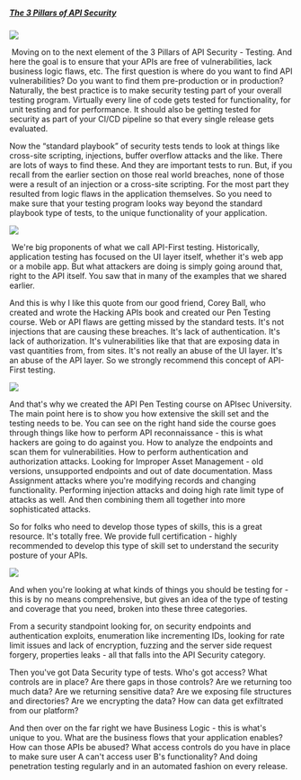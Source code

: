 ##### [The 3 Pillars of API Security](https://university.apisec.ai/products/api-security-fundamentals/categories/2152504686)

![](https://kajabi-storefronts-production.kajabi-cdn.com/kajabi-storefronts-production/file-uploads/site/2147573912/products/186ef2-ab1-17d6-fd8b-73355edea2c7_Pillars2_Testing1.jpg)

 Moving on to the next element of the 3 Pillars of API Security - Testing. And here the goal is to ensure that your APIs are free of vulnerabilities, lack business logic flaws, etc. The first question is where do you want to find API vulnerabilities? Do you want to find them pre-production or in production? Naturally, the best practice is to make security testing part of your overall testing program. Virtually every line of code gets tested for functionality, for unit testing and for performance. It should also be getting tested for security as part of your CI/CD pipeline so that every single release gets evaluated.

Now the “standard playbook” of security tests tends to look at things like cross-site scripting, injections, buffer overflow attacks and the like. There are lots of ways to find these. And they are important tests to run. But, if you recall from the earlier section on those real world breaches, none of those were a result of an injection or a cross-site scripting. For the most part they resulted from logic flaws in the application themselves. So you need to make sure that your testing program looks way beyond the standard playbook type of tests, to the unique functionality of your application.

![](https://kajabi-storefronts-production.kajabi-cdn.com/kajabi-storefronts-production/file-uploads/site/2147573912/products/d6e7668-2645-217e-78b-fc5bdd6647_Pillars2_Testing2.jpg)

 We're big proponents of what we call API-First testing. Historically, application testing has focused on the UI layer itself, whether it's web app or a mobile app. But what attackers are doing is simply going around that, right to the API itself. You saw that in many of the examples that we shared earlier.

And this is why I like this quote from our good friend, Corey Ball, who created and wrote the Hacking APIs book and created our Pen Testing course. Web or API flaws are getting missed by the standard tests. It's not injections that are causing these breaches. It's lack of authentication. It's lack of authorization. It's vulnerabilities like that that are exposing data in vast quantities from, from sites. It's not really an abuse of the UI layer. It's an abuse of the API layer. So we strongly recommend this concept of API-First testing.

![](https://kajabi-storefronts-production.kajabi-cdn.com/kajabi-storefronts-production/file-uploads/site/2147573912/products/42134e0-80d8-e724-d31-8827f3074_Pillars2_Testing3.jpg)

And that's why we created the API Pen Testing course on APIsec University. The main point here is to show you how extensive the skill set and the testing needs to be. You can see on the right hand side the course goes through things like how to perform API reconnaissance - this is what hackers are going to do against you. How to analyze the endpoints and scan them for vulnerabilities. How to perform authentication and authorization attacks. Looking for Improper Asset Management - old versions, unsupported endpoints and out of date documentation. Mass Assignment attacks where you're modifying records and changing functionality. Performing injection attacks and doing high rate limit type of attacks as well. And then combining them all together into more sophisticated attacks. 

So for folks who need to develop those types of skills, this is a great resource. It's totally free. We provide full certification - highly recommended to develop this type of skill set to understand the security posture of your APIs.

![](https://kajabi-storefronts-production.kajabi-cdn.com/kajabi-storefronts-production/file-uploads/site/2147573912/products/da86f17-4380-8ecd-1a52-eff4e256872_Pillars2_Testing4.jpg)

And when you're looking at what kinds of things you should be testing for - this is by no means comprehensive, but gives an idea of the type of testing and coverage that you need, broken into these three categories.

From a security standpoint looking for, on security endpoints and authentication exploits, enumeration like incrementing IDs, looking for rate limit issues and lack of encryption, fuzzing and the server side request forgery, properties leaks - all that falls into the API Security category. 

Then you've got Data Security type of tests. Who's got access? What controls are in place? Are there gaps in those controls? Are we returning too much data? Are we returning sensitive data? Are we exposing file structures and directories? Are we encrypting the data? How can data get exfiltrated from our platform?

And then over on the far right we have Business Logic - this is what's unique to you. What are the business flows that your application enables? How can those APIs be abused? What access controls do you have in place to make sure user A can't access user B's functionality? And doing penetration testing regularly and in an automated fashion on every release.